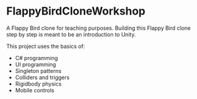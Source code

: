 # FlappyBirdCloneWorkshop
A Flappy Bird clone for teaching purposes.
Building this Flappy Bird clone step by step is meant to be an introduction to Unity.

This project uses the basics of:
* C# programming
* UI programming
* Singleton patterns
* Colliders and triggers
* Rigidbody physics
* Mobile controls

